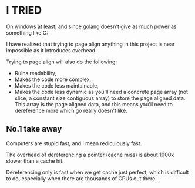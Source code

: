 # I TRIED

On windows at least, and since golang doesn't give as much power as something like C:

I have realized that trying to page align anything in this project is near impossible as it introduces overhead.

Trying to page align will also do the following:

- Ruins readability,
- Makes the code more complex,
- Makes the code less maintainable,
- Makes the code less dynamic as you'll need a concrete page array (not slice, a constant size contiguous array) to store the page aligned data. This array is the page aligned data, and this means you'll need to dereference more which go really doesn't like.

## No.1 take away

Computers are stupid fast, and i mean rediculously fast.

The overhead of dereferencing a pointer (cache miss) is about 1000x slower than a cache hit.

Dereferencing only is fast when we get cache just perfect, which is difficult to do, especially when there are thousands of CPUs out there.
